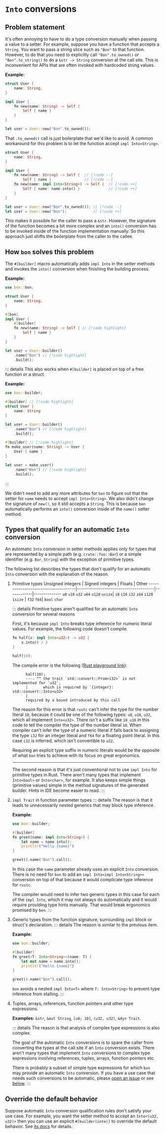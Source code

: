 # `Into` conversions

## Problem statement

It's often annoying to have to do a type conversion manually when passing a value to a setter. For example, suppose you have a function that accepts a `String`. You want to pass a string slice such as `"Bon"` to that function. However, to do that you need to explicitly call `"Bon".to_owned()` or `"Bon".to_string()` to do a `&str -> String` conversion at the call site. This is inconvenient for APIs that are often invoked with hardcoded string values.

**Example:**

```rust
struct User {
    name: String,
}

impl User {
    fn new(name: String) -> Self {
        Self { name }
    }
}

let user = User::new("Bon".to_owned());
```

That `.to_owned()` call is just boilerplate that we'd like to avoid. A common workaround for this problem is to let the function accept `impl Into<String>`.

```rust
struct User {
    name: String,
}

impl User {
    fn new(name: String) -> Self {  // [!code --]
        Self { name }               // [!code --]
    fn new(name: impl Into<String>) -> Self {  // [!code ++]
        Self { name: name.into() }             // [!code ++]
    }
}

let user = User::new("Bon".to_owned()); // [!code --]
let user = User::new("Bon");            // [!code ++]
```

This makes it possible for the caller to pass a `&str`. However, the signature of the function becomes a bit more complex and an `into()` conversion has to be invoked inside of the function implementation manually. So this approach just shifts the boilerplate from the caller to the callee.

## How `bon` solves this problem

The `#[builder]` macro automatically adds `impl Into` in the setter methods and invokes the `into()` conversion when finishing the building process.

**Example:**

```rust
use bon::bon;

struct User {
    name: String,
}

#[bon]
impl User {
    #[builder]
    fn new(name: String) -> Self { // [!code highlight]
        Self { name }
    }
}

let user = User::builder()
    .name("Bon") // [!code highlight]
    .build();
```

::: details This also works when `#[builder]` is placed on top of a free function or a struct.

**Example:**

```rust
use bon::builder;

#[builder] // [!code highlight]
struct User {
    name: String
}

let user = User::builder()
    .name("Bon") // [!code highlight]
    .build();

#[builder] // [!code highlight]
fn make_user(name: String) -> User {
    User { name }
}

let user = make_user()
    .name("Bon") // [!code highlight]
    .build();
```

:::

We didn't need to add any more attributes for `bon` to figure out that the setter for `name` needs to accept `impl Into<String>`. We also didn't change the signature of `new()`, so it still accepts a `String`. This is because `bon` automatically performs an `into()` conversion inside of the `name()` setter method.


## Types that qualify for an automatic `Into` conversion

An automatic `Into` conversion in setter methods applies only for types that are represented by a simple path (e.g. `crate::foo::Bar`) or a simple identifier (e.g. `Bar`, `String`) with the exception of primitive types.

The following list describes the types that don't qualify for an automatic `Into` conversion with the explanation of the reason.

1. Primitive types
    Unsigned integers                    | Signed integers                       | Floats     | Other
    -------------------------------------|---------------------------------------|------------|--------------
    `u8` `u16` `u32` `u64` `u128` `usize`| `i8` `i16` `i32` `i64` `i128` `isize` | `f32` `f64`| `bool` `char`

    ::: details Primitive types aren't qualified for an automatic `Into` conversion for several reasons

    First, it's because `impl Into` breaks type inference for numeric literal values. For example, the following code doesn't compile.

    ```rust
    fn half(x: impl Into<u32>) -> u32 {
        x.into() / 2
    }

    half(10);
    ```

    The compile error is the following ([Rust playground link](https://play.rust-lang.org/?version=stable&mode=debug&edition=2021&gist=6b1b38e0de6f7747dc1ea3975fcffc06)):
    ```log
          half(10);
          ---- ^^ the trait `std::convert::From<i32>` is not implemented for `u32`,
          |       which is required by `{integer}: std::convert::Into<u32>`
          |
          required by a bound introduced by this call
    ```

    The reason for this error is that `rustc` can't infer the type for the number literal `10`, because it could be one of the following types: `u8`, `u16`, `u32`, which all implement `Into<u32>`. There isn't a suffix like `10_u16` in this code to tell the compiler the type of the number literal `10`. When compiler can't infer the type of a numeric literal if falls back to assigning the type `i32` for an integer literal and `f64` for a floating point literal. In this case `i32` is inferred, which isn't convertible to `u32`.

    Requiring an explicit type suffix in numeric literals would be the opposite of what `bon` tries to achieve with its focus on great ergonomics.

    ---

    The second reason is that it's just conventional not to use `impl Into` for primitive types in Rust. There aren't many types that implement `Into<bool>` or `Into<char>`, for example. It also keeps simple things (primitive values) simple in the method signatures of the generated builder. Hints in IDE become easier to read.
    :::

2. `impl Trait` in function parameter types
    ::: details The reason is that it leads to unnecessarily nested generics that may block type inference.

    **Example:**
    ```rust
    use bon::builder;

    #[builder]
    fn greet(name: impl Into<String>) {
        let name = name.into();
        println!("Hello {name}")
    }

    greet().name("Bon").call();
    ```

    In this case the `name` parameter already uses an explicit `Into` conversion. There is no need for `bon` to add an `impl Into<impl Into<String>>` conversion on top of that because it would complicate type inference for `rustc`.

    The compiler would need to infer two generic types in this case for each of the `impl Into`, which it may not always do automatically and it would require providing type hints manually. That would break ergonomics promised by `bon`.
    :::

3. Generic types from the function signature, surrounding `impl` block or struct's declaration.
    ::: details The reason is similar to the previous item.

    **Example:**
    ```rust
    use bon::builder;

    #[builder]
    fn greet<T: Into<String>>(name: T) {
        let mut name = name.into();
        println!("Hello {name}")
    }

    greet().name("Bon").call();
    ```

    `bon` avoids a nested `impl Into<T>` where `T: Into<String>` to prevent type inference from stalling.
    :::

4. Tuples, arrays, references, function pointers and other type expressions.

    **Examples:** `&str`, `&mut String`, `[u8; 10]`, `(u32, u32)`, `&dyn Trait`.

    ::: details The reason is that analysis of complex type expressions is also complex.

    The goal of the automatic `Into` conversions is to spare the caller from converting the types at the call site if an `Into` conversion exists. There aren't many types that implement `Into` conversions to complex type expressions involving references, tuples, arrays, function pointers etc.

    There is probably a subset of simple type expressions for which `bon` may provide an automatic `Into` conversion. If you have a use case that needs such conversions to be automatic, please [open an issue] or see [below](#override-the-default-behavior).
    :::

## Override the default behavior

Suppose automatic `Into` conversion qualification rules don't satisfy your use case. For example, you want the setter method to accept an `Into<(u32, u32)>` then you can use an explicit `#[builder(into)]` to override the default behavior. See [its docs](../reference/builder#into) for details.




[open an issue]: https://github.com/elastio/bon/issues
